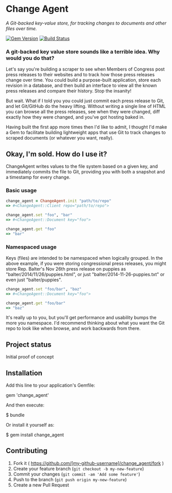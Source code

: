 # Change Agent

*A Git-backed key-value store, for tracking changes to documents and other files over time.*

[![Gem Version](https://badge.fury.io/rb/change_agent.svg)](http://badge.fury.io/rb/change_agent) [![Build Status](https://travis-ci.org/benbalter/change_agent.svg)](https://travis-ci.org/benbalter/change_agent)

### A git-backed key value store sounds like a terrible idea. Why would you do that?

Let's say you're building a scraper to see when Members of Congress post press releases to their websites and to track how those press releases change over time. You could build a purpose-built application, store each revision in a database, and then build an interface to view all the known press releases and compare their history. Stop the insanity!

But wait. What if I told you you could just commit each press release to Git, and let Git/GitHub do the heavy lifting. Without writing a single line of HTML you can browse all the press releases, see when they were changed, diff exactly how they were changed, and you've got hosting baked in.

Having built the first app more times then I'd like to admit, I thought I'd make a Gem to facilitate building lightweight apps that use Git to track changes to scraped documents (or whatever you want, really).

## Okay, I'm sold. How do I use it?

ChangeAgent writes values to the file system based on a given key, and immediately commits the file to Git, providing you with both a snapshot and a timestamp for every change.

### Basic usage

```ruby
change_agent = ChangeAgent.init "path/to/repo"
=> #<ChangeAgent::Client repo="path/to/repo">

change_agent.set "foo", "bar"
=> #<ChangeAgent::Document key="foo">

change_agent.get "foo"
=> "bar"
```

### Namespaced usage

Keys (files) are intended to be namespaced when logically grouped. In the above example, if you were storing congressional press releases, you might store Rep. Balter's Nov 26th press release on puppies as "balter/2014/11/26/puppies.html", or just "balter/2014-11-26-puppies.txt" or even just "balter/puppies".

```ruby
change_agent.set "foo/bar", "baz"
=> #<ChangeAgent::Document key="foo">

change_agent.get "foo/bar"
=> "baz"
```

It's really up to you, but you'll get performance and usability bumps the more you namespace. I'd recommend thinking about what you want the Git repo to look like when browse, and work backwards from there.

## Project status

Initial proof of concept

## Installation

Add this line to your application's Gemfile:

gem 'change_agent'

And then execute:

$ bundle

Or install it yourself as:

$ gem install change_agent

## Contributing

1. Fork it ( https://github.com/[my-github-username]/change_agent/fork )
2. Create your feature branch (`git checkout -b my-new-feature`)
3. Commit your changes (`git commit -am 'Add some feature'`)
4. Push to the branch (`git push origin my-new-feature`)
5. Create a new Pull Request
